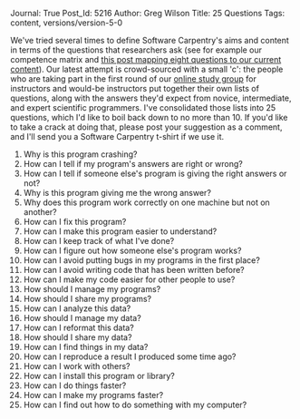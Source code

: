 Journal: True
Post_Id: 5216
Author: Greg Wilson
Title: 25 Questions
Tags: content, versions/version-5-0


<p>We've tried several times to define Software Carpentry's aims and content in terms of the questions that researchers ask (see for example our competence matrix and <a href="|filename|2012-09-16-systematic-curriculum-design.md">this post mapping eight questions to our current content</a>). Our latest attempt is crowd-sourced with a small 'c': the people who are taking part in the first round of our <a href="http://teaching.software-carpentry.org">online study group</a> for instructors and would-be instructors put together their own lists of questions, along with the answers they'd expect from novice, intermediate, and expert scientific programmers. I've consolidated those lists into 25 questions, which I'd like to boil back down to no more than 10. If you'd like to take a crack at doing that, please post your suggestion as a comment, and I'll send you a Software Carpentry t-shirt if we use it.</p>

<ol>
        <li>Why is this program crashing?</li>
        <li>How can I tell if my program's answers are right or wrong?</li>
        <li>How can I tell if someone else's program is giving the right answers or not?</li>
        <li>Why is this program giving me the wrong answer?</li>
        <li>Why does this program work correctly on one machine but not on another?</li>
        <li>How can I fix this program?</li>
        <li>How can I make this program easier to understand?</li>
        <li>How can I keep track of what I've done?</li>
        <li>How can I figure out how someone else's program works?</li>
        <li>How can I avoid putting bugs in my programs in the first place?</li>
        <li>How can I avoid writing code that has been written before?</li>
        <li>How can I make my code easier for other people to use?</li>
        <li>How should I manage my programs?</li>
        <li>How should I share my programs?</li>
        <li>How can I analyze this data?</li>
        <li>How should I manage my data?</li>
        <li>How can I reformat this data?</li>
        <li>How should I share my data?</li>
        <li>How can I find things in my data?</li>
        <li>How can I reproduce a result I produced some time ago?</li>
        <li>How can I work with others?</li>
        <li>How can I install this program or library?</li>
        <li>How can I do things faster?</li>
        <li>How can I make my programs faster?</li>
        <li>How can I find out how to do something with my computer?</li>
</ol>

